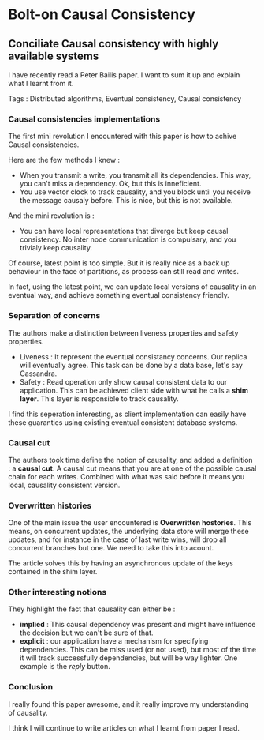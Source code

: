 # Bolt-on Causal Consistency

## Conciliate Causal consistency with highly available systems

I have recently read a Peter Bailis paper. I want to sum it up and explain what I learnt from it.

Tags : Distributed algorithms, Eventual consistency, Causal consistency

### Causal consistencies implementations

The first mini revolution I encountered with this paper is how to achive Causal consistencies.

Here are the few methods I knew :

 - When you transmit a write, you transmit all its dependencies. This way, you can't miss a dependency. Ok, but this is inneficient.
 - You use vector clock to track causality, and you block until you receive the message causaly before. This is nice, but this is not available.

And the mini revolution is :

 - You can have local representations that diverge but keep causal consistency. No inter node communication is compulsary, and you trivialy keep causality.

Of course, latest point is too simple. But it is really nice as a back up behaviour in the face of partitions, as process can still read and writes.

In fact, using the latest point, we can update local versions of causality in an eventual way, and achieve something eventual consistency friendly.

### Separation of concerns

The authors make a distinction between liveness properties and safety properties.

 - Liveness : It represent the eventual consistancy concerns. Our replica will eventually agree. This task can be done by a data base, let's say Cassandra.
 - Safety : Read operation only show causal consistent data to our application. This can be achieved client side with what he calls a **shim layer**. This layer is responsible to track causality.

I find this seperation interesting, as client implementation can easily have these guaranties using existing eventual consistent database systems.

### Causal cut

The authors took time define the notion of causality, and added a definition : a **causal cut**. A causal cut means that you are at one of the possible causal chain for each writes. Combined with what was said before it means you local, causality consistent version.

### Overwritten histories

One of the main issue the user encountered is **Overwritten hostories**. This means, on concurrent updates, the underlying data store will merge these updates, and for instance in the case of last write wins, will drop all concurrent branches but one. We need to take this into acount.

The article solves this by having an asynchronous update of the keys contained in the shim layer.

### Other interesting notions

They highlight the fact that causality can either be :

 - **implied** : This causal dependency was present and might have influence the decision but we can't be sure of that.
 - **explicit** : our application have a mechanism for specifying dependencies. This can be miss used (or not used), but most of the time it will track successfully dependencies, but will be way lighter. One example is the *reply* button.

### Conclusion

I really found this paper awesome, and it really improve my understanding of causality.

I think I will continue to write articles on what I learnt from paper I read.

